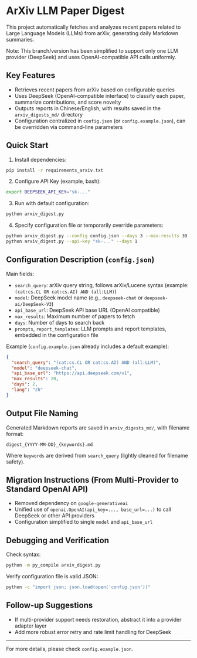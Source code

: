 # ArXiv LLM Paper Digest

This project automatically fetches and analyzes recent papers related to Large Language Models (LLMs) from arXiv, generating daily Markdown summaries.

Note: This branch/version has been simplified to support only one LLM provider (DeepSeek) and uses OpenAI-compatible API calls uniformly.

## Key Features

- Retrieves recent papers from arXiv based on configurable queries
- Uses DeepSeek (OpenAI-compatible interface) to classify each paper, summarize contributions, and score novelty
- Outputs reports in Chinese/English, with results saved in the `arxiv_digests_md/` directory
- Configuration centralized in `config.json` (or `config.example.json`), can be overridden via command-line parameters

## Quick Start

1. Install dependencies:

```bash
pip install -r requirements_arxiv.txt
```

2. Configure API Key (example, bash):

```bash
export DEEPSEEK_API_KEY="sk-..."
```

3. Run with default configuration:

```bash
python arxiv_digest.py
```

4. Specify configuration file or temporarily override parameters:

```bash
python arxiv_digest.py --config config.json --days 3 --max-results 30 --lang zh
python arxiv_digest.py --api-key "sk-..." --days 1
```

## Configuration Description (`config.json`)

Main fields:

- `search_query`: arXiv query string, follows arXiv/Lucene syntax (example: `(cat:cs.CL OR cat:cs.AI) AND (all:LLM)`)
- `model`: DeepSeek model name (e.g., `deepseek-chat` or `deepseek-ai/DeepSeek-V3`)
- `api_base_url`: DeepSeek API base URL (OpenAI compatible)
- `max_results`: Maximum number of papers to fetch
- `days`: Number of days to search back
- `prompts`, `report_templates`: LLM prompts and report templates, embedded in the configuration file

Example (`config.example.json` already includes a default example):

```json
{
  "search_query": "(cat:cs.CL OR cat:cs.AI) AND (all:LLM)",
  "model": "deepseek-chat",
  "api_base_url": "https://api.deepseek.com/v1",
  "max_results": 20,
  "days": 2,
  "lang": "zh"
}
```

## Output File Naming

Generated Markdown reports are saved in `arxiv_digests_md/`, with filename format:

```
digest_{YYYY-MM-DD}_{keywords}.md
```

Where `keywords` are derived from `search_query` (lightly cleaned for filename safety).

## Migration Instructions (From Multi-Provider to Standard OpenAI API)

- Removed dependency on `google-generativeai`
- Unified use of `openai.OpenAI(api_key=..., base_url=...)` to call DeepSeek or other API providers
- Configuration simplified to single `model` and `api_base_url`

## Debugging and Verification

Check syntax:

```bash
python -m py_compile arxiv_digest.py
```

Verify configuration file is valid JSON:

```bash
python -c "import json; json.load(open('config.json'))"
```

## Follow-up Suggestions

- If multi-provider support needs restoration, abstract it into a provider adapter layer
- Add more robust error retry and rate limit handling for DeepSeek

---

For more details, please check  `config.example.json`.